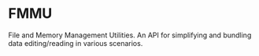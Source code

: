 # FMMU
File and Memory Management Utilities. An API for simplifying and bundling data editing/reading in various scenarios.
